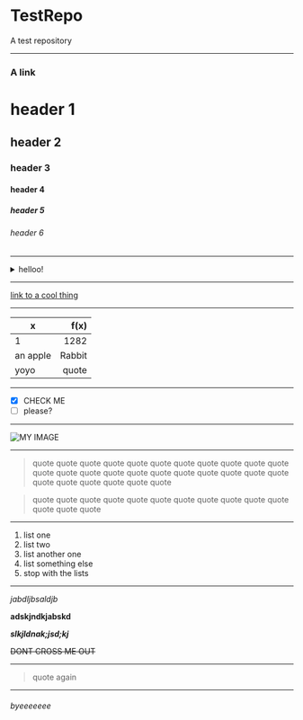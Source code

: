 # TestRepo
A test repository
* * *
### A link
# header 1
## header 2
### header 3
#### header 4
##### header 5
###### header 6

* * *

<details><summary>helloo!</summary>
  thing a <br>
  thing 2 <br>
  thing next <br>
  another thing <br>
  bye now <br>
</details>

* * *

[link to a cool thing](https://www.youtube.com/watch?v=dQw4w9WgXcQ)

* * *

| x | f(x) |
| --- | ---------------: |
| 1 | 1282 |
| an apple | Rabbit |
| yoyo | quote |

* * *

- [x] CHECK ME
- [ ] please?

* * *

![MY IMAGE](https://media.idownloadblog.com/wp-content/uploads/2018/07/Samsung-iphone-X-ad-notch.jpg)

* * *

> quote quote quote quote quote quote quote quote quote quote quote quote quote quote 
> quote quote quote quote quote quote quote quote quote quote quote quote quote quote 

> quote quote quote quote quote quote quote quote quote quote quote quote quote quote 

* * *

1. list one
2. list two
3. list another one
4. list something else
5. stop with the lists

* * *

*jabdljbsaldjb*

**adskjndkjabskd**

**_slkjldnak;jsd;kj_**

~~DONT CROSS ME OUT~~

* * *

> quote again

* * *

###### byeeeeeee



